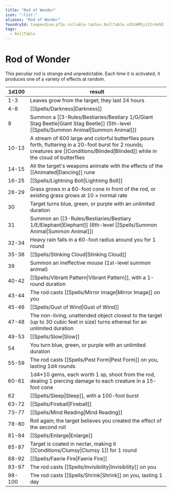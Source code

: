 ```yaml
---
title: "Rod of Wonder"
icon: ":list:"
aliases: "Rod of Wonder"
foundryId: Compendium.pf2e.rollable-tables.RollTable.uYDzWM5ji52r4mSD
tags:
  - RollTable
---
```


# Rod of Wonder
This peculiar rod is strange and unpredictable. Each time it is activated, it produces one of a variety of effects at random.

| 1d100 | result |
|------|--------|
| 1-3 | Leaves grow from the target; they last 24 hours |
| 4-8 | [[Spells/Darkness\|Darkness]] |
| 9 | Summon a [[3-Rules/Bestiaries/Bestiary 1/G/Giant Stag Beetle\|Giant Stag Beetle]] (5th-level [[Spells/Summon Animal\|Summon Animal]]) |
| 10-13 | A stream of 600 large and colorful butterflies pours forth, fluttering in a 20-foot burst for 2 rounds; creatures are [[Conditions/Blinded\|Blinded]] while in the cloud of butterflies |
| 14-15 | All the target's weapons animate with the effects of the [[Animated\|Dancing]] rune |
| 16-25 | [[Spells/Lightning Bolt\|Lightning Bolt]] |
| 26-29 | Grass grows in a 60-foot cone in front of the rod, or existing grass grows at 10 × normal rate |
| 30 | Target turns blue, green, or purple with an unlimited duration |
| 31 | Summon an [[3-Rules/Bestiaries/Bestiary 1/E/Elephant\|Elephant]] (6th-level [[Spells/Summon Animal\|Summon Animal]]) |
| 32-34 | Heavy rain falls in a 60-foot radius around you for 1 round |
| 35-38 | [[Spells/Stinking Cloud\|Stinking Cloud]] |
| 39 | Summon an ineffective mouse (1st-level summon animal) |
| 40-42 | [[Spells/Vibrant Pattern\|Vibrant Pattern]], with a 1-round duration |
| 43-44 | The rod casts [[Spells/Mirror Image\|Mirror Image]] on you |
| 45-46 | [[Spells/Gust of Wind\|Gust of Wind]] |
| 47-48 | The non-living, unattended object closest to the target (up to 30 cubic feet in size) turns ethereal for an unlimited duration |
| 49-53 | [[Spells/Slow\|Slow]] |
| 54 | You turn blue, green, or purple with an unlimited duration |
| 55-59 | The rod casts [[Spells/Pest Form\|Pest Form]] on you, lasting 1d4 rounds |
| 60-61 | 1d4\*10 gems, each worth 1 sp, shoot from the rod, dealing 1 piercing damage to each creature in a 15-foot cone |
| 62 | [[Spells/Sleep\|Sleep]], with a 100-foot burst |
| 63-72 | [[Spells/Fireball\|Fireball]] |
| 73-77 | [[Spells/Mind Reading\|Mind Reading]] |
| 78-80 | Roll again; the target believes you created the effect of the second roll |
| 81-84 | [[Spells/Enlarge\|Enlarge]] |
| 85-87 | Target is coated in nectar, making it [[Conditions/Clumsy\|Clumsy 1]] for 1 round |
| 88-92 | [[Spells/Faerie Fire\|Faerie Fire]] |
| 93-97 | The rod casts [[Spells/Invisibility\|Invisibility]] on you |
| 98-100 | The rod casts [[Spells/Shrink\|Shrink]] on you, lasting 1 day |
